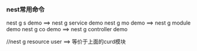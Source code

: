 ### nest常用命令
  nest g s demo ==> nest g service demo
  nest g mo demo ==> nest g module demo
  nest g co demo ==> nest g controller demo

  //nest g resource user ==>  等价于上面的curd模块
  